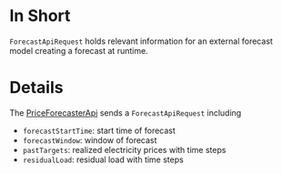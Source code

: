 # In Short

`ForecastApiRequest` holds relevant information for an external forecast model creating a forecast at runtime.

# Details

The [PriceForecasterApi](../Agents/PriceForecasterApi) sends a `ForecastApiRequest` including

* `forecastStartTime`: start time of forecast
* `forecastWindow`: window of forecast
* `pastTargets`: realized electricity prices with time steps
* `residualLoad`: residual load with time steps
